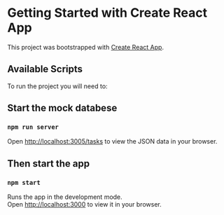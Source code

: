 # Getting Started with Create React App

This project was bootstrapped with [Create React App](https://github.com/facebook/create-react-app).

## Available Scripts

To run the project you will need to:

## Start the mock databese

### `npm run server`

Open [http://localhost:3005/tasks](http://localhost:3005/tasks) to view the JSON data in your browser.

## Then start the app

### `npm start`

Runs the app in the development mode.\
Open [http://localhost:3000](http://localhost:3000) to view it in your browser.

